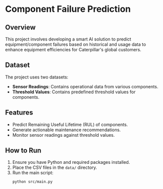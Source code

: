 # Component Failure Prediction

## Overview
This project involves developing a smart AI solution to predict equipment/component failures based on historical and usage data to enhance equipment efficiencies for Caterpillar's global customers.

## Dataset
The project uses two datasets:
- **Sensor Readings**: Contains operational data from various components.
- **Threshold Values**: Contains predefined threshold values for components.

## Features
- Predict Remaining Useful Lifetime (RUL) of components.
- Generate actionable maintenance recommendations.
- Monitor sensor readings against threshold values.

## How to Run
1. Ensure you have Python and required packages installed.
2. Place the CSV files in the `data/` directory.
3. Run the main script:
   ```bash
   python src/main.py
